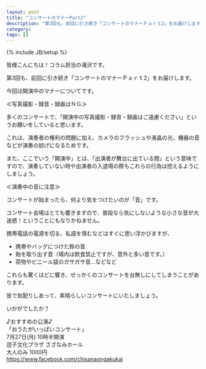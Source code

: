 ```yaml
---
layout: post
title: "コンサートのマナーPart2"
description: "第3回も、前回に引き続き「コンサートのマナーＰａｒｔ2」をお届けします。今回は開演中のマナーについてです。"
category: 
tags: []
---
```

{% include JB/setup %}

皆様こんにちは！コラム担当の滝沢です。

第3回も、前回に引き続き「コンサートのマナーＰａｒｔ2」をお届けします。

今回は開演中のマナーについてです。

≪写真撮影・録音・録画はＮＧ≫

多くのコンサートで、「開演中の写真撮影・録音・録画はご遠慮ください」というお願いをしていると思います。

これは、演奏者の権利の問題に加え、カメラのフラッシュや液晶の光、機器の音などが演奏の妨げになるためです。

また、ここでいう「開演中」とは、「出演者が舞台に出ている間」という意味ですので、演奏していない時や出演者の入退場の際もこれらの行為は控えるようにしましょう。

≪演奏中の音に注意≫

コンサートが始まったら、何より気をつけたいのが「音」です。

コンサート会場はとても響きますので、普段なら気にしないような小さな音が大迷惑！ということにもなりかねません。

携帯電話の電源を切る、私語を慎むなどはすぐに思い浮かびますが、

- 携帯やバッグにつけた鈴の音
- 飴を取り出す音（場内は飲食禁止ですが、意外と多い音です。）
- 荷物やビニール袋のガサガサ音...などなど

これらも驚くほどに響き、せっかくのコンサートを台無しにしてしまうことがあります。

皆で気配りしあって、素晴らしいコンサートにいたしましょう。

いかがでしたか？

♪おすすめの公演♪  
「おうたがいっぱいコンサート」  
7月27日(月) 10時半開演  
逗子文化プラザ さざなみホール  
大人のみ 1000円  
https://www.facebook.com/chisanaongakukai

